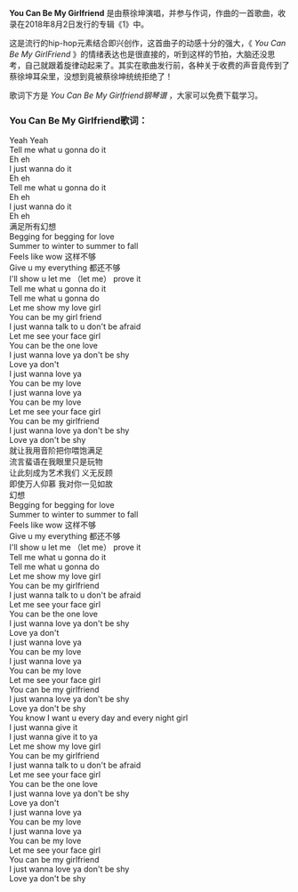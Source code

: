 

**You Can Be My Girlfriend** 是由蔡徐坤演唱，并参与作词，作曲的一首歌曲，收录在2018年8月2日发行的专辑《1》中。

这是流行的hip-hop元素结合即兴创作，这首曲子的动感十分的强大，《 _You Can Be My GirlFriend_
》的情绪表达也是很直接的，听到这样的节拍，大脑还没思考，自己就跟着旋律动起来了。其实在歌曲发行前，各种关于收费的声音竟传到了蔡徐坤耳朵里，没想到竟被蔡徐坤统统拒绝了！

歌词下方是 _You Can Be My Girlfriend钢琴谱_ ，大家可以免费下载学习。

### You Can Be My Girlfriend歌词：

Yeah Yeah  
Tell me what u gonna do it  
Eh eh  
I just wanna do it  
Eh eh  
Tell me what u gonna do it  
Eh eh  
I just wanna do it  
Eh eh  
满足所有幻想  
Begging for begging for love  
Summer to winter to summer to fall  
Feels like wow 这样不够  
Give u my everything 都还不够  
I'll show u let me （let me） prove it  
Tell me what u gonna do it  
Tell me what u gonna do  
Let me show my love girl  
You can be my girl friend  
I just wanna talk to u don't be afraid  
Let me see your face girl  
You can be the one love  
I just wanna love ya don't be shy  
Love ya don't  
I just wanna love ya  
You can be my love  
I just wanna love ya  
You can be my love  
Let me see your face girl  
You can be my girlfriend  
I just wanna love ya don't be shy  
Love ya don't be shy  
就让我用音阶把你喂饱满足  
流言蜚语在我眼里只是玩物  
让此刻成为艺术我们 义无反顾  
即使万人仰慕 我对你一见如故  
幻想  
Begging for begging for love  
Summer to winter to summer to fall  
Feels like wow 这样不够  
Give u my everything 都还不够  
I'll show u let me （let me） prove it  
Tell me what u gonna do it  
Tell me what u gonna do  
Let me show my love girl  
You can be my girlfriend  
I just wanna talk to u don't be afraid  
Let me see your face girl  
You can be the one love  
I just wanna love ya don't be shy  
Love ya don't  
I just wanna love ya  
You can be my love  
I just wanna love ya  
You can be my love  
Let me see your face girl  
You can be my girlfriend  
I just wanna love ya don't be shy  
Love ya don't be shy  
You know I want u every day and every night girl  
I just wanna give it  
I just wanna give it to ya  
Let me show my love girl  
You can be my girlfriend  
I just wanna talk to u don't be afraid  
Let me see your face girl  
You can be the one love  
I just wanna love ya don't be shy  
Love ya don't  
I just wanna love ya  
You can be my love  
I just wanna love ya  
You can be my love  
Let me see your face girl  
You can be my girlfriend  
I just wanna love ya don't be shy  
Love ya don't be shy

